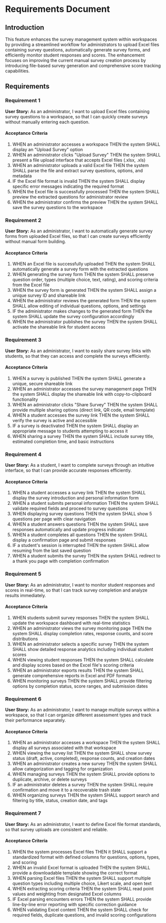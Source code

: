 # Requirements Document

## Introduction

This feature enhances the survey management system within workspaces by providing a streamlined workflow for administrators to upload Excel files containing survey questions, automatically generate survey forms, and efficiently monitor student responses and scores. The enhancement focuses on improving the current manual survey creation process by introducing file-based survey generation and comprehensive score tracking capabilities.

## Requirements

### Requirement 1

**User Story:** As an administrator, I want to upload Excel files containing survey questions to a workspace, so that I can quickly create surveys without manually entering each question.

#### Acceptance Criteria

1. WHEN an administrator accesses a workspace THEN the system SHALL display an "Upload Survey" option
2. WHEN an administrator clicks "Upload Survey" THEN the system SHALL present a file upload interface that accepts Excel files (.xlsx, .xls)
3. WHEN an administrator uploads a valid Excel file THEN the system SHALL parse the file and extract survey questions, options, and metadata
4. IF the Excel file format is invalid THEN the system SHALL display specific error messages indicating the required format
5. WHEN the Excel file is successfully processed THEN the system SHALL preview the extracted questions for administrator review
6. WHEN the administrator confirms the preview THEN the system SHALL save the survey questions to the workspace

### Requirement 2

**User Story:** As an administrator, I want to automatically generate survey forms from uploaded Excel files, so that I can create surveys efficiently without manual form building.

#### Acceptance Criteria

1. WHEN an Excel file is successfully uploaded THEN the system SHALL automatically generate a survey form with the extracted questions
2. WHEN generating the survey form THEN the system SHALL preserve question order, types (multiple choice, text, rating), and scoring criteria from the Excel file
3. WHEN the survey form is generated THEN the system SHALL assign a unique survey ID and shareable link
4. WHEN the administrator reviews the generated form THEN the system SHALL allow editing of individual questions, options, and settings
5. IF the administrator makes changes to the generated form THEN the system SHALL update the survey configuration accordingly
6. WHEN the administrator publishes the survey THEN the system SHALL activate the shareable link for student access

### Requirement 3

**User Story:** As an administrator, I want to easily share survey links with students, so that they can access and complete the surveys efficiently.

#### Acceptance Criteria

1. WHEN a survey is published THEN the system SHALL generate a unique, secure shareable link
2. WHEN an administrator accesses the survey management page THEN the system SHALL display the shareable link with copy-to-clipboard functionality
3. WHEN an administrator clicks "Share Survey" THEN the system SHALL provide multiple sharing options (direct link, QR code, email template)
4. WHEN a student accesses the survey link THEN the system SHALL verify the survey is active and accessible
5. IF a survey is deactivated THEN the system SHALL display an appropriate message to students attempting to access it
6. WHEN sharing a survey THEN the system SHALL include survey title, estimated completion time, and basic instructions

### Requirement 4

**User Story:** As a student, I want to complete surveys through an intuitive interface, so that I can provide accurate responses efficiently.

#### Acceptance Criteria

1. WHEN a student accesses a survey link THEN the system SHALL display the survey introduction and personal information form
2. WHEN a student submits personal information THEN the system SHALL validate required fields and proceed to survey questions
3. WHEN displaying survey questions THEN the system SHALL show 5 questions per page with clear navigation
4. WHEN a student answers questions THEN the system SHALL save responses automatically and update progress indicator
5. WHEN a student completes all questions THEN the system SHALL display a confirmation page and submit responses
6. IF a student's session is interrupted THEN the system SHALL allow resuming from the last saved question
7. WHEN a student submits the survey THEN the system SHALL redirect to a thank you page with completion confirmation

### Requirement 5

**User Story:** As an administrator, I want to monitor student responses and scores in real-time, so that I can track survey completion and analyze results immediately.

#### Acceptance Criteria

1. WHEN students submit survey responses THEN the system SHALL update the workspace dashboard with real-time statistics
2. WHEN an administrator views the survey monitoring page THEN the system SHALL display completion rates, response counts, and score distributions
3. WHEN an administrator selects a specific survey THEN the system SHALL show detailed response analytics including individual student scores
4. WHEN viewing student responses THEN the system SHALL calculate and display scores based on the Excel file's scoring criteria
5. WHEN an administrator exports results THEN the system SHALL generate comprehensive reports in Excel and PDF formats
6. WHEN monitoring surveys THEN the system SHALL provide filtering options by completion status, score ranges, and submission dates

### Requirement 6

**User Story:** As an administrator, I want to manage multiple surveys within a workspace, so that I can organize different assessment types and track their performance separately.

#### Acceptance Criteria

1. WHEN an administrator accesses a workspace THEN the system SHALL display all surveys associated with that workspace
2. WHEN viewing the survey list THEN the system SHALL show survey status (draft, active, completed), response counts, and creation dates
3. WHEN an administrator creates a new survey THEN the system SHALL allow categorization and tagging for organization
4. WHEN managing surveys THEN the system SHALL provide options to duplicate, archive, or delete surveys
5. IF an administrator deletes a survey THEN the system SHALL require confirmation and move it to a recoverable trash state
6. WHEN organizing surveys THEN the system SHALL support search and filtering by title, status, creation date, and tags

### Requirement 7

**User Story:** As an administrator, I want to define Excel file format standards, so that survey uploads are consistent and reliable.

#### Acceptance Criteria

1. WHEN the system processes Excel files THEN it SHALL support a standardized format with defined columns for questions, options, types, and scoring
2. WHEN an invalid Excel format is uploaded THEN the system SHALL provide a downloadable template showing the correct format
3. WHEN parsing Excel files THEN the system SHALL support multiple question types including multiple choice, Likert scale, and open text
4. WHEN extracting scoring criteria THEN the system SHALL read point values and weighting from designated Excel columns
5. IF Excel parsing encounters errors THEN the system SHALL provide line-by-line error reporting with specific correction guidance
6. WHEN validating Excel content THEN the system SHALL check for required fields, duplicate questions, and invalid scoring configurations